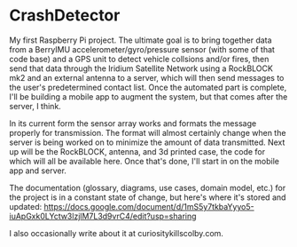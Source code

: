 # CrashDetector
My first Raspberry Pi project. The ultimate goal is to bring together data from a BerryIMU accelerometer/gyro/pressure sensor 
(with some of that code base) and a GPS unit to detect vehicle collsions and/or fires, then send that data through the Iridium 
Satellite Network using a RockBLOCK mk2 and an external antenna to a server, which will then send messages to the user's 
predetermined contact list. Once the automated part is complete, I'll be building a mobile app to augment the system, but that 
comes after the server, I think.

In its current form the sensor array works and formats the message properly for transmission. The format will almost certainly 
change when the server is being worked on to minimize the amount of data transmitted. Next up will be the RockBLOCK, antenna, and 
3d printed case, the code for which will all be available here. Once that's done, I'll start in on the mobile app and server. 

The documentation (glossary, diagrams, use cases, domain model, etc.) for the project is in a constant state of change, 
but here's where it's stored and updated: 
https://docs.google.com/document/d/1mS5y7tkbaYyyo5-iuApGxk0LYctw3lzjlM7L3d9vrC4/edit?usp=sharing       

I also occasionally write about it at curiositykillscolby.com.
